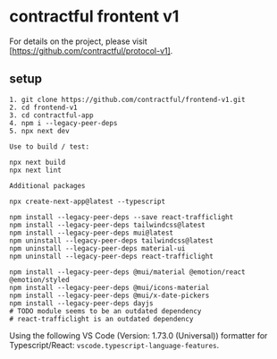 # contractful frontent v1

For details on the project, please visit [https://github.com/contractful/protocol-v1].

## setup

```
1. git clone https://github.com/contractful/frontend-v1.git
2. cd frontend-v1
3. cd contractful-app
4. npm i --legacy-peer-deps
5. npx next dev

Use to build / test:

npx next build
npx next lint

Additional packages

npx create-next-app@latest --typescript

npm install --legacy-peer-deps --save react-trafficlight
npm install --legacy-peer-deps tailwindcss@latest
npm install --legacy-peer-deps mui@latest
npm uninstall --legacy-peer-deps tailwindcss@latest
npm uninstall --legacy-peer-deps material-ui
npm uninstall --legacy-peer-deps react-trafficlight

npm install --legacy-peer-deps @mui/material @emotion/react @emotion/styled
npm install --legacy-peer-deps @mui/icons-material
npm install --legacy-peer-deps @mui/x-date-pickers
npm install --legacy-peer-deps dayjs
# TODO module seems to be an outdated dependency
# react-trafficlight is an outdated dependency
```

Using the following VS Code (Version: 1.73.0 (Universal)) formatter for Typescript/React: `vscode.typescript-language-features`.
